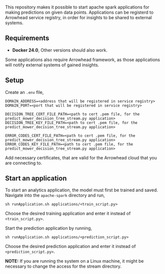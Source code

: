 This repository makes it possible to start apache spark applications for making predictions on given data points. Applications can be registerd to Arrowhead service registry, in order for insights to be shared to external systems.

##  Requirements

* **Docker 24.0**, Other versions should also work.

Some applications also require Arrowhead framework, as those applications will notify external systems of gained insights. 

## Setup 

Create an `.env` file,

```
DOMAIN_ADDRESS=<address that will be registered in service registry>
DOMAIN_PORT=<port that will be registered in service registry>

DECISION_TREE_CERT_FILE_PATH=<path to cert .pem file, for the predict_mower_decision_tree_stream.py application> 
DECISION_TREE_KEY_FILE_PATH=<path to cert .pem file, for the predict_mower_decision_tree_stream.py application>

ERROR_CODES_CERT_FILE_PATH=<path to cert .pem file, for the predict_mower_decision_tree_stream.py application>
ERROR_CODES_KEY_FILE_PATH=<path to cert .pem file, for the predict_mower_decision_tree_stream.py application>
```

Add necessary certificates, that are valid for the Arrowhead cloud that you are connecting to.

## Start an application 

To start an analytics application, the model must first be trained and saved.
Navigate into the `apache-spark` directory and run, 

```
sh runApplication.sh applications/<train_script.py>
```

Choose the desired training application and enter it instead of `<train_script.py>`.

Start the prediction application by running, 

```
sh runApplication.sh applications/<prediction_script.py>
```
Choose the desired prediction application and enter it instead of `<prediction_script.py>`.

**NOTE:** If you are running the system on a Linux machine, it might be necessary to change the access for the stream directory. 

